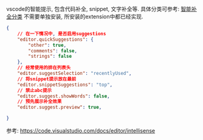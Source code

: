 vscode的智能提示, 包含代码补全, snippet, 文字补全等. 具体分类可参考:
[智能补全分类](https://code.visualstudio.com/docs/editor/intellisense#_types-of-completions)
不需要单独安装, 所安装的extension中都已经实现.

```json
{
    // 在一下情况中, 是否启用suggestions
    "editor.quickSuggestions": {
        "other": true,
        "comments": false,
        "strings": false
    },
    // 经常使用的排在列表头
    "editor.suggestSelection": "recentlyUsed",
    // 将snippet提示放在最前
    "editor.snippetSuggestions": "top",
    // 禁止abc提示
    "editor.suggest.showWords": false,
    // 预先展示补全效果
    "editor.suggest.preview": true,

}
```
参考:
https://code.visualstudio.com/docs/editor/intellisense
